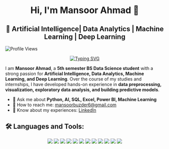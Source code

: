 <div align="center">

  # Hi, I'm Mansoor Ahmad 👋  

</div>
<div align="center">

 ## 🚀 Artificial Intelligence| Data Analytics | Machine Learning | Deep Learning

</div>

![Profile Views](https://komarev.com/ghpvc/?username=Mansoor387&color=blue)
<div align="center">
  
[![Typing SVG](https://readme-typing-svg.herokuapp.com?font=Fira+Code&pause=1000&color=1E90FF&center=true&vCenter=true&width=435&lines=Convert+Data+into+Stories;Python+||+SQL+||+NLP+||+PowerBi;Data+Science+Aspirant;Machine+Learning+Explorer;AI|+Deep+Learning+Learner;Passionate+about+Data+Visualization)](https://git.io/typing-svg)

</div>

I am **Mansoor Ahmad**, a **5th semester BS Data Science student** with a strong passion for **Artificial Intelligence, Data Analytics, Machine Learning, and Deep Learning**. Over the course of my studies and internships, I have developed hands-on experience in **data preprocessing, visualization, exploratory data analysis, and building predictive models**.  
- 💬 Ask me about **Python, AI, SQL, Excel, Power BI, Machine Learning**
-  📧 How to reach me: [mansoorbuzder6@gmail.com](mailto:mansoorbuzder6@gmail.com)
-  🚀 Know about my experiences: [LinkedIn](https://www.linkedin.com/in/mansoor-ahmad-4a3b4625a/)

## 🛠️ Languages and Tools: 

<p align="center">
  <img src="https://img.shields.io/badge/-Python-3776AB?style=for-the-badge&logo=python&logoColor=white&logoWidth=30&labelColor=101010" />
  <img src="https://img.shields.io/badge/-C++-00599C?style=for-the-badge&logo=c%2B%2B&logoColor=white&logoWidth=30&labelColor=101010" />
  <img src="https://img.shields.io/badge/-Pandas-150458?style=for-the-badge&logo=pandas&logoColor=white&logoWidth=30&labelColor=101010" />
  <img src="https://img.shields.io/badge/-NumPy-013243?style=for-the-badge&logo=numpy&logoColor=white&logoWidth=30&labelColor=101010" />
  <img src="https://img.shields.io/badge/-Matplotlib-000000?style=for-the-badge&logo=plotly&logoColor=white&logoWidth=30&labelColor=101010" />
  <img src="https://img.shields.io/badge/-Seaborn-4EABE6?style=for-the-badge&logo=python&logoColor=white&logoWidth=30&labelColor=101010" />
  <img src="https://img.shields.io/badge/-Power%20BI-F2C811?style=for-the-badge&logo=powerbi&logoColor=black&logoWidth=30&labelColor=101010" />
  <img src="https://img.shields.io/badge/-Excel-217346?style=for-the-badge&logo=microsoft-excel&logoColor=white&logoWidth=30&labelColor=101010" />
  <img src="https://img.shields.io/badge/-Tableau-E97627?style=for-the-badge&logo=tableau&logoColor=white&logoWidth=30&labelColor=101010" />
  <img src="https://img.shields.io/badge/-MySQL-4479A1?style=for-the-badge&logo=mysql&logoColor=white&logoWidth=30&labelColor=101010" />
  <img src="https://img.shields.io/badge/-Git-F05032?style=for-the-badge&logo=git&logoColor=white&logoWidth=30&labelColor=101010" />
  <img src="https://img.shields.io/badge/-Jupyter-F37626?style=for-the-badge&logo=jupyter&logoColor=white&logoWidth=30&labelColor=101010" />
</p>



